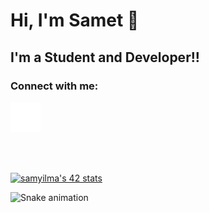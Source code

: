 # Hi, I'm Samet 👋 

## I'm a Student and Developer!!

### Connect with me:
[![website](./img/linkedin-dark.svg)](https://www.linkedin.com/in/samet-yilmaz-dev/)

<br />
<br />

[![samyilma's 42 stats](https://badge.mediaplus.ma/greenbinary/samyilma?1337Badge=off&UM6P=off)](https://github.com/oakoudad/badge42)

![Snake animation](https://github.com/tywish-dev/tywish-dev/blob/manual-run-output/only-svg/github-contribution-grid-snake-dark.svg)
